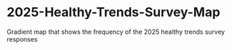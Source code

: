 # 2025-Healthy-Trends-Survey-Map
Gradient map that shows the frequency of the 2025 healthy trends survey responses
